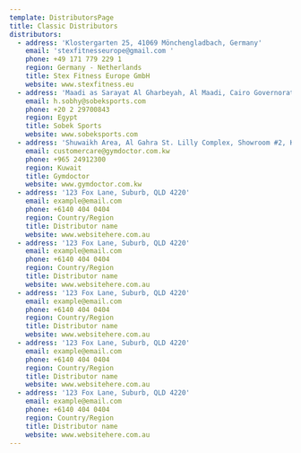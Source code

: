 ```yaml
---
template: DistributorsPage
title: Classic Distributors
distributors:
  - address: 'Klostergarten 25, 41069 Mönchengladbach, Germany'
    email: 'stexfitnesseurope@gmail.com '
    phone: +49 171 779 229 1
    region: Germany - Netherlands
    title: Stex Fitness Europe GmbH
    website: www.stexfitness.eu
  - address: 'Maadi as Sarayat Al Gharbeyah, Al Maadi, Cairo Governorate, Egypt'
    email: h.sobhy@sobeksports.com
    phone: +20 2 29700843
    region: Egypt
    title: Sobek Sports
    website: www.sobeksports.com
  - address: 'Shuwaikh Area, Al Gahra St. Lilly Complex, Showroom #2, Kuwait'
    email: customercare@gymdoctor.com.kw
    phone: +965 24912300
    region: Kuwait
    title: Gymdoctor
    website: www.gymdoctor.com.kw
  - address: '123 Fox Lane, Suburb, QLD 4220'
    email: example@email.com
    phone: +6140 404 0404
    region: Country/Region
    title: Distributor name
    website: www.websitehere.com.au
  - address: '123 Fox Lane, Suburb, QLD 4220'
    email: example@email.com
    phone: +6140 404 0404
    region: Country/Region
    title: Distributor name
    website: www.websitehere.com.au
  - address: '123 Fox Lane, Suburb, QLD 4220'
    email: example@email.com
    phone: +6140 404 0404
    region: Country/Region
    title: Distributor name
    website: www.websitehere.com.au
  - address: '123 Fox Lane, Suburb, QLD 4220'
    email: example@email.com
    phone: +6140 404 0404
    region: Country/Region
    title: Distributor name
    website: www.websitehere.com.au
  - address: '123 Fox Lane, Suburb, QLD 4220'
    email: example@email.com
    phone: +6140 404 0404
    region: Country/Region
    title: Distributor name
    website: www.websitehere.com.au
---
```


